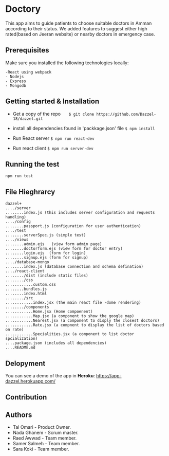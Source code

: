 
# Doctory
This app aims to guide patients to choose suitable doctors in Amman according to their status. We added features to suggest either high rated(based on Jeeran website) or nearby doctors in emergency case.

## Prerequisites
Make sure you installed the following technologies locally:

    -React using webpack
    - Nodejs
    - Express
    - Mongodb

## Getting started & Installation

 - Get a copy of the repo 
`   $ git clone https://github.com/Dazzel-18/dazzel.git`

 -  install all dependencies found in 'packkage.json' file
 `$ npm install`
    
- Run  React server
  `$ npm run react-dev`
    
- Run react client
   `$ npm run server-dev`
   
## Running the test
`npm run test`


## File Hieghrarcy  
    dazzel+
    ..../server
    ........index.js (this includes server configuration and requests handling)
    ..../config
    ........passport.js (configuration for user authentication)
    ..../test
    ........serverSpec.js (simple test)
    ..../views
    ........admin.ejs   (view form admin page)
    ........doctorform.ejs (view form for doctor entry)
    ........login.ejs  (form for login)
    ........signup.ejs (form for signup)
    ..../database-mongo
    ........index.js (database connection and schema defination)
    ..../react-client
    ......../dist (include static files)
    ......../css 
    ............custom.css
    ........bundles.js
    ........index.html
    ......../src
    ............index.jsx (the main react file -dome rendering)
    ......../components
    ............Home.jsx (Home compoenent)
    ............Map.jsx (a component to show the google map)
    ............Nearest.jsx (a component to disply the closest doctors)
    ............Rate.jsx (a compnent to display the list of doctors based on rate)
    ............Specialities.jsx (a component to list doctor spcialization)
    ....package.json (includes all dependencies)
    ....README.md
    
    
## Delopyment
You can see a demo of the app in **Heroku**: https://app-dazzel.herokuapp.com/


## Contribution


## Authors
- Tal Omari - Product Owner.
- Nada Ghanem - Scrum master.
- Raed Awwad - Team member.
- Samer Salmeh - Team member.
- Sara Koki - Team member.



